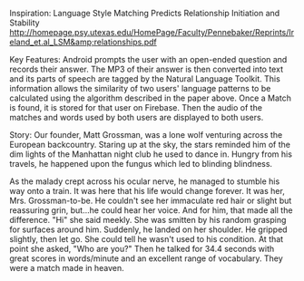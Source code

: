Inspiration: Language Style Matching Predicts Relationship Initiation and Stability http://homepage.psy.utexas.edu/HomePage/Faculty/Pennebaker/Reprints/Ireland_et.al_LSM&amp;relationships.pdf

Key Features: Android prompts the user with an open-ended question and records their answer. The MP3 of their answer is then converted into text and its parts of speech are tagged by the Natural Language Toolkit. This information allows the similarity of two users' language patterns to be calculated using the algorithm described in the paper above. Once a Match is found, it is stored for that user on Firebase. Then the audio of the matches and words used by both users are displayed to both users.

Story: Our founder, Matt Grossman, was a lone wolf venturing across the European backcountry. Staring up at the sky, the stars reminded him of the dim lights of the Manhattan night club he used to dance in. Hungry from his travels, he happened upon the fungus which led to blinding blindness.

As the malady crept across his ocular nerve, he managed to stumble his way onto a train. It was here that his life would change forever. It was her, Mrs. Grossman-to-be. He couldn't see her immaculate red hair or slight but reassuring grin, but...he could hear her voice. And for him, that made all the difference. "Hi" she said meekly. She was smitten by his random grasping for surfaces around him. Suddenly, he landed on her shoulder. He gripped slightly, then let go. She could tell he wasn't used to his condition. At that point she asked, "Who are you?" Then he talked for 34.4 seconds with great scores in words/minute and an excellent range of vocabulary. They were a match made in heaven.
